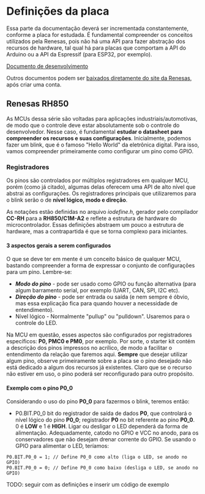 # Definições da placa
Essa parte da documentação deverá ser incrementada constantemente, conforme a placa for estudada. É fundamental compreender os conceitos utilizados pela Renesas, pois não há uma API para fazer abstração dos recursos de hardware,
tal qual há para placas que comportam a API do Arduino ou a API da Espressif (para ESP32, por exemplo).

[Documento de desenvolvimento](https://github.com/user-attachments/files/19950791/RH850.pdf)

Outros documentos podem ser [baixados diretamente do site da Renesas](https://www.renesas.com/en/software-tool/cs#documents), após criar uma conta.



## Renesas RH850
As MCUs dessa série são voltadas para aplicações industriais/automotivas, de modo que o controle deve estar absolutamente sob o controle do desenvolvedor. Nesse caso, é fundamental **estudar o datasheet para compreender os recursos e suas configurações**. Inicialmente, podemos fazer um blink, que é o famoso "Hello World" da eletrônica digital. Para isso, vamos compreender primeiramente como configurar um pino como GPIO.

### Registradores
Os pinos são controlados por múltiplos registradores em qualquer MCU, porém (como já citado), algumas delas oferecem uma API de alto nível que abstrai as configurações.
Os registradores principais que utilizaremos para o blink serão o de **nível lógico, modo e direção**.

As notações estão definidas no arquivo _iodefine.h_, gerador pelo compilador **CC-RH** para a **RH850/C1M-A2** e reflete a estrutura de hardware do microcontrolador. Essas definições abstraem um pouco
a estrutura de hardware, mas a contrapartida é que se torna complexo para iniciantes.

#### 3 aspectos gerais a serem configurados
O que se deve ter em mente é um conceito básico de qualquer MCU, bastando compreender a forma de expressar o conjunto de configurações para um pino. Lembre-se:
* ***Modo do pino*** - pode ser usado como GPIO ou função alternativa (para algum barramento serial, por exemplo (UART, CAN, SPI, I2C etc).
* ***Direção do pino*** - pode ser entrada ou saída (e nem sempre é óbvio, mas essa explicação fica para quando houver a necessidade de entendimento).
* Nível lógico - Normalmente "pullup" ou "pulldown". Usaremos para o controle do LED.

Na MCU em questão, esses aspectos são configurados por registradores específicos: **P0, PMC0 e PM0**, por exemplo.
Por sorte, o starter kit contém a descrição dos pinos impressos no acrílico, de modo a facilitar o entendimento da relação que faremos aqui. **Sempre** que desejar utilizar algum pino, observe primeiramente sobre a placa se o pino desejado não está dedicado a algum dos recursos já existentes. Claro que se o recurso não estiver em uso, o pino poderá ser reconfigurado para outro propósito.

#### Exemplo com o pino P0_0
Considerando o uso do pino **P0_0** para fazermos o blink, teremos então:
* P0.BIT.P0_0 bit do registrador de saída de dados **P0**, que controlará o nível lógico do pino **P0_0**; registrador **P0** no bit referente ao pino **P0_0**. 0 é **LOW** e 1 é **HIGH**.
Ligar ou desligar o LED dependerá da forma de alimentação. Adequadamente, catodo no GPIO e VCC no anodo, para os conservadores que não desejam drenar corrente do GPIO. Se usando o GPIO para alimentar o LED,
teríamos:
```
P0.BIT.P0_0 = 1; // Define P0_0 como alto (liga o LED, se anodo no GPIO)
P0.BIT.P0_0 = 0; // Define P0_0 como baixo (desliga o LED, se anodo no GPIO)
```

TODO: seguir com as definições e inserir um código de exemplo
